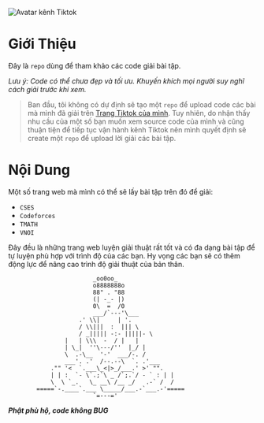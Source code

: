 ![Avatar kênh Tiktok](https://github.com/user-attachments/assets/01985cfb-c319-421f-b2bd-cdea1479b0fc)

# Giới Thiệu
Đây là `repo` dùng để tham khảo các code giải bài tập.

*Lưu ý: Code có thể chưa đẹp và tối ưu. Khuyến khích mọi người suy nghĩ cách giải trước khi xem.*
>Ban đầu, tôi không có dự định sẽ tạo một `repo` để upload code các bài mà mình đã giải trên [Trang Tiktok của mình](https://www.tiktok.com/@ryan_withit).
>Tuy nhiên, do nhận thấy nhu cầu của một số bạn muốn xem source code của mình và cũng thuận tiện để tiếp tục vận hành kênh Tiktok nên mình quyết định sẽ create một `repo` để upload lời giải các bài tập.

# Nội Dung
Một số trang web mà mình có thể sẽ lấy bài tập trên đó để giải:
- `CSES`
- `Codeforces`
- `TMATH`
- `VNOI`
  
Đây đều là những trang web luyện giải thuật rất tốt và có đa dạng bài tập để tự luyện phù hợp với trình độ của các bạn. Hy vọng các bạn sẽ có thêm động lực để nâng cao trình độ giải thuật của bản thân.

```
                        _oo0oo_
                        o8888888o
                        88" . "88
                        (| -_- |)
                        0\  =  /0
                        ___/`---'\___
                    .' \\|     | '.
                    / \\|||  :  ||| \
                    / _||||| -:- |||||- \
                |   | \\\  -  / |   |
                | \_|  ''\---/''  |_/ |
                \  .-\__  '-'  ___/-. /
                ___'. .'  /--.--\  `. .'___
            ."" '<  `.___\_<|>_/___.' >' "".
            | | :  `- \`.;`\ _ /`;.`/ - ` : | |
            \  \ `_.   \_ __\ /__ _/   .-` /  /
        =====`-.____`.___ \_____/___.-`___.-'=====
                        `=---='
```


 ***Phật phù hộ, code không BUG***
 

